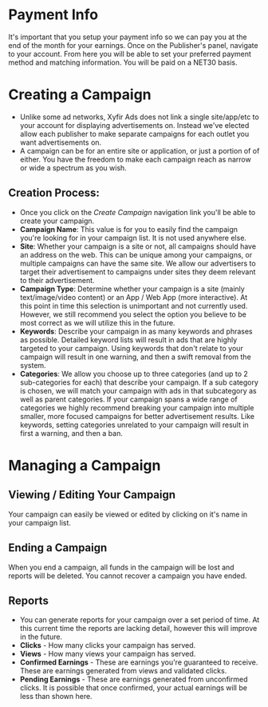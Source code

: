 # Payment Info
It's important that you setup your payment info so we can pay you at the end of the month for your earnings. Once on the Publisher's panel, navigate to your account. From here you will be able to set your preferred payment method and matching information. You will be paid on a NET30 basis.

# Creating a Campaign
- Unlike some ad networks, Xyfir Ads does not link a single site/app/etc to your account for displaying advertisements on. Instead we've elected allow each publisher to make separate campaigns for each outlet you want advertisements on.
- A campaign can be for an entire site or application, or just a portion of of either. You have the freedom to make each campaign reach as narrow or wide a spectrum as you wish.

## Creation Process:
- Once you click on the *Create Campaign* navigation link you'll be able to create your campaign.
- **Campaign Name**: This value is for you to easily find the campaign you're looking for in your campaign list. It is not used anywhere else.
- **Site**: Whether your campaign is a site or not, all campaigns should have an address on the web. This can be unique among your campaigns, or multiple campaigns can have the same site. We allow our advertisers to target their advertisement to campaigns under sites they deem relevant to their advertisement.
- **Campaign Type**: Determine whether your campaign is a site (mainly text/image/video content) or an App / Web App (more interactive). At this point in time this selection is unimportant and not currently used. However, we still recommend you select the option you believe to be most correct as we will utilize this in the future.
- **Keywords**: Describe your campaign in as many keywords and phrases as possible. Detailed keyword lists will result in ads that are highly targeted to your campaign. Using keywords that don't relate to your campaign will result in one warning, and then a swift removal from the system.
- **Categories**: We allow you choose up to three categories (and up to 2 sub-categories for each) that describe your campaign. If a sub category is chosen, we will match your campaign with ads in that subcategory as well as parent categories. If your campaign spans a wide range of categories we highly recommend breaking your campaign into multiple smaller, more focused campaigns for better advertisement results. Like keywords, setting categories unrelated to your campaign will result in first a warning, and then a ban.

# Managing a Campaign

## Viewing / Editing Your Campaign
Your campaign can easily be viewed or edited by clicking on it's name in your campaign list.

## Ending a Campaign
When you end a campaign, all funds in the campaign will be lost and reports will be deleted. You cannot recover a campaign you have ended.

## Reports
- You can generate reports for your campaign over a set period of time. At this current time the reports are lacking detail, however this will improve in the future.
- **Clicks** - How many clicks your campaign has served.
- **Views** - How many views your campaign has served.
- **Confirmed Earnings** - These are earnings you're guaranteed to receive. These are earnings generated from views and validated clicks.
- **Pending Earnings** - These are earnings generated from unconfirmed clicks. It is possible that once confirmed, your actual earnings will be less than shown here.
